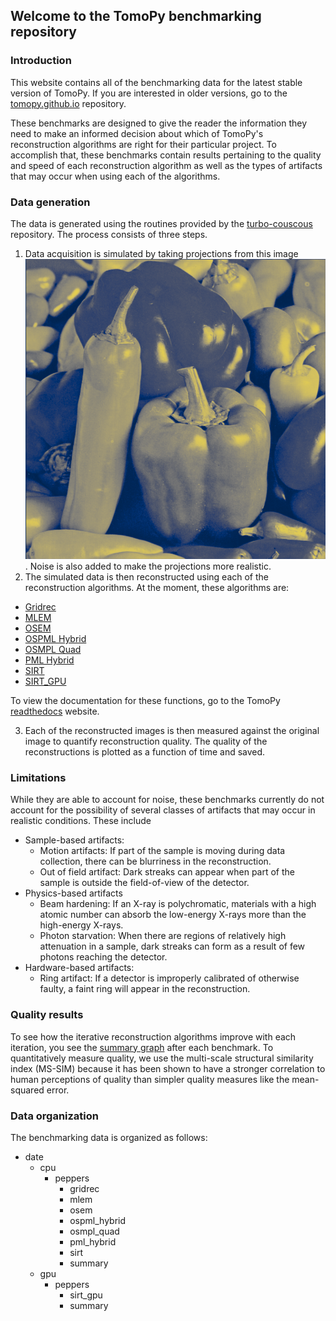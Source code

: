 ## Welcome to the TomoPy benchmarking repository

### Introduction

This website contains all of the benchmarking data for the latest stable version of TomoPy. If you are interested in older versions, go to the [tomopy.github.io](https://github.com/tomopy/tomopy.github.io) repository. 

These benchmarks are designed to give the reader the information they need to make an informed decision about which of TomoPy's reconstruction algorithms are right for their particular project. To accomplish that, these benchmarks contain results pertaining to the quality and speed of each reconstruction algorithm as well as the types of artifacts that may occur when using each of the algorithms. 

### Data generation

The data is generated using the routines provided by the [turbo-couscous](https://github.com/tomopy/turbo-couscous) repository. The process consists of three steps. 
1. Data acquisition is simulated by taking projections from this image ![Image](/2021-02-08/peppers/original.png). Noise is also added to make the projections more realistic.
2. The simulated data is then reconstructed using each of the reconstruction algorithms. At the moment, these algorithms are: 
- [Gridrec](/docs/gridrec.md)
- [MLEM](/docs/mlem.md)
- [OSEM](/docs/osem.md)
- [OSPML Hybrid](/docs/osmpl_hybrid.md)
- [OSMPL Quad](/docs/ospml_quad.md)
- [PML Hybrid](/docs/pml_hybrid.md)
- [SIRT](/docs/sirt.md)
- [SIRT_GPU](/docs/sirt_gpu.md)

To view the documentation for these functions, go to the TomoPy [readthedocs](https://tomopy.readthedocs.io/en/latest/api/tomopy.recon.algorithm.html) website.

3. Each of the reconstructed images is then measured against the original image to quantify reconstruction quality. The quality of the reconstructions is plotted as a function of time and saved.

### Limitations

While they are able to account for noise, these benchmarks currently do not account for the possibility of several classes of artifacts that may occur in realistic conditions. These include
- Sample-based artifacts: 
  - Motion artifacts: If part of the sample is moving during data collection, there can be blurriness in the reconstruction.
  - Out of field artifact: Dark streaks can appear when part of the sample is outside the field-of-view of the detector.
- Physics-based artifacts
  - Beam hardening: If an X-ray is polychromatic, materials with a high atomic number can absorb the low-energy X-rays more than the high-energy X-rays.
  - Photon starvation: When there are regions of relatively high attenuation in a sample, dark streaks can form as a result of few photons reaching the detector. 
- Hardware-based artifacts:
  - Ring artifact: If a detector is improperly calibrated of otherwise faulty, a faint ring will appear in the reconstruction.

### Quality results
To see how the iterative reconstruction algorithms improve with each iteration, you see the [summary graph](https://github.com/tomopy/tomopy.github.io/blob/main/2021-02-19/cpu/peppers/summary.svg) after each benchmark. To quantitatively measure quality, we use the multi-scale structural similarity index (MS-SIM) because it has been shown to have a stronger correlation to human perceptions of quality than simpler quality measures like the mean-squared error. 

### Data organization

The benchmarking data is organized as follows:

- date
  - cpu
    - peppers
      - gridrec
      - mlem
      - osem
      - ospml_hybrid
      - osmpl_quad
      - pml_hybrid
      - sirt
      - summary
  - gpu
    - peppers
      - sirt_gpu
      - summary





